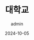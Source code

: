 ---
title: "대학교"
date: 2024-10-05
type: page
headless: false
weight: 10
author: admin
url: 'https://www.jbnu.ac.kr/kor/'
---
